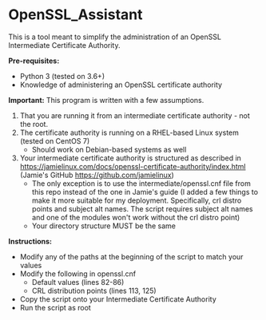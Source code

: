 # OpenSSL_Assistant
This is a tool meant to simplify the administration of an OpenSSL Intermediate Certificate Authority.

**Pre-requisites:**
- Python 3 (tested on 3.6+)
- Knowledge of administering an OpenSSL certificate authority

**Important:**
This program is written with a few assumptions.
   1. That you are running it from an intermediate certificate authority - not the root.
   2. The certificate authority is running on a RHEL-based Linux system (tested on CentOS 7)
      - Should work on Debian-based systems as well
   4. Your intermediate certificate authority is structured as described in https://jamielinux.com/docs/openssl-certificate-authority/index.html (Jamie's GitHub https://github.com/jamielinux)
      - The only exception is to use the intermediate/openssl.cnf file from this repo instead of the one in Jamie's guide (I added a few things to make it more suitable for my deployment. Specifically, crl distro points and subject alt names. The script requires subject alt names and one of the modules won't work without the crl distro point)
      - Your directory structure MUST be the same

**Instructions:**
- Modify any of the paths at the beginning of the script to match your values
- Modify the following in openssl.cnf
   - Default values (lines 82-86)
   - CRL distribution points (lines 113, 125)
- Copy the script onto your Intermediate Certificate Authority
- Run the script as root
